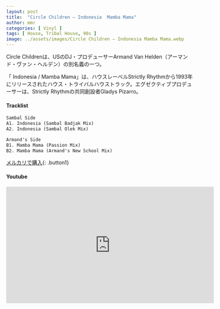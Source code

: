```yaml
---
layout: post
title:  "Circle Children – Indonesia  Mamba Mama"
author: mmr
categories: [ Vinyl ]
tags: [ House, Tribal House, 90s ]
image: ../assets/images/Circle Children – Indonesia Mamba Mama.webp
---
```


Circle Childrenは、USのDJ・プロデューサーArmand Van Helden（アーマンド・ヴァン・ヘルデン）の別名義の一つ。

「 Indonesia / Mamba Mama」は、ハウスレーベルStrictly Rhythmから1993年にリリースされたハウス・トライバルハウストラック。エグゼクティブプロデューサーは、Strictly Rhythmの共同創設者Gladys Pizarro。

#### Tracklist
```md
Sambal Side
A1. Indonesia (Sambal Badjak Mix)
A2. Indonesia (Sambal Olek Mix)

Armand's Side
B1. Mamba Mama (Passion Mix)
B2. Mamba Mama (Armand's New School Mix)
```

[メルカリで購入](https://jp.mercari.com/item/m82658729111?afid=6142608987){: .button1}

#### Youtube 
<iframe width="560" height="315" src="https://www.youtube.com/embed/v2HtX6854ZQ?si=A8dmFg7_3rTo976K" title="YouTube video player" frameborder="0" allow="accelerometer; autoplay; clipboard-write; encrypted-media; gyroscope; picture-in-picture; web-share" referrerpolicy="strict-origin-when-cross-origin" allowfullscreen></iframe>